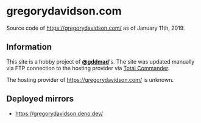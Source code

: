 # gregorydavidson.com

Source code of https://gregorydavidson.com/ as of January 11th, 2019.

## Information

This site is a hobby project of [**@gddmad**](https://github.com/gddmad)'s. The
site was updated manually via FTP connection to the hosting provider via
[Total Commander](https://www.ghisler.com/).

The hosting provider of https://gregorydavidson.com/ is unknown.

## Deployed mirrors

- https://gregorydavidson.deno.dev/

